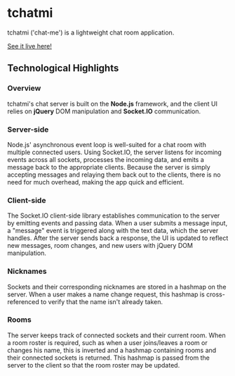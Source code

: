 # tchatmi

tchatmi ('chat-me') is a lightweight chat room application.

[See it live here!](http://tchatmi.erichsu.io)

## Technological Highlights

### Overview

tchatmi's chat server is built on the **Node.js** framework, and the client UI relies on **jQuery** DOM manipulation and **Socket.IO** communication.

### Server-side
Node.js' asynchronous event loop is well-suited for a chat room with multiple connected users. Using Socket.IO, the server listens for incoming events across all sockets, processes the incoming data, and emits a message back to the appropriate clients. Because the server is simply accepting messages and relaying them back out to the clients, there is no need for much overhead, making the app quick and efficient.

### Client-side
The Socket.IO client-side library establishes communication to the server by emitting events and passing data. When a user submits a message input, a "message" event is triggered along with the text data, which the server handles. After the server sends back a response, the UI is updated to reflect new messages, room changes, and new users with jQuery DOM manipulation.

### Nicknames
Sockets and their corresponding nicknames are stored in a hashmap on the server. When a user makes a name change request, this hashmap is cross-referenced to verify that the name isn't already taken.

### Rooms
The server keeps track of connected sockets and their current room. When a room roster is required, such as when a user joins/leaves a room or changes his name, this is inverted and a hashmap containing rooms and their connected sockets is returned. This hashmap is passed from the server to the client so that the room roster may be updated.
